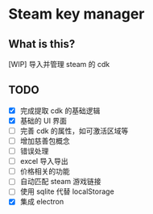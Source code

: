 # Steam key manager
## What is this?
[WIP] 导入并管理 steam 的 cdk
## TODO
- [x] 完成提取 cdk 的基础逻辑
- [x] 基础的 UI 界面
- [ ] 完善 cdk 的属性，如可激活区域等
- [ ] 增加慈善包概念
- [ ] 错误处理
- [ ] excel 导入导出
- [ ] 价格相关的功能
- [ ] 自动匹配 steam 游戏链接
- [ ] 使用 sqlite 代替 localStorage
- [x] 集成 electron
